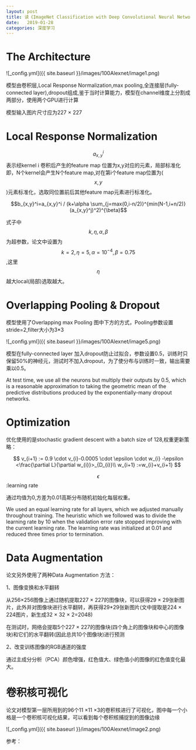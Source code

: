 ```yaml
---
layout: post
title: 读《ImageNet Classification with Deep Convolutional Neural Networks》(Alexnet)
date:   2019-01-28
categories: 深度学习
---  
```


# The Architecture   

![_config.yml]({{ site.baseurl }}/images/100Alexnet/image1.png)   

模型由卷积层,Local Response Normalization,max pooling,全连接层(fully-connected layer),dropout组成,鉴于当时计算能力，模型在channel维度上分割成两部分，使用两个GPU进行计算  

模型输入图片尺寸应为227 × 227  


# Local Response Normalization  

$$a_{x,y}^i$$表示经kernel i 卷积后产生的feature map 位置为x,y对应的元素，局部标准化即，N个kernel会产生N个feature map,对在第i个feature map位置为($$x,y$$)元素标准化，选取同位置前后其他feature map元素进行标准化。

$$b_{x,y}^i=a_{x,y}^i / (k+\alpha \sum_{j=max(0,i-n/2)}^{min(N-1,i+n/2)}(a_{x,y}^j)^2)^{\beta}$$

式子中$$k,\eta,\alpha,\beta$$为超参数，论文中设置为$$k=2,\eta=5,\alpha=10^{-4},\beta=0.75$$,这里$$\eta$$越大local(局部)选取越大。  



# Overlapping Pooling & Dropout  

模型使用了Overlapping max Pooling 图中下方的方式，Pooling参数设置stride=2,filter大小为3*3    

![_config.yml]({{ site.baseurl }}/images/100Alexnet/image5.png)    

模型在fully-connected layer 加入dropout防止过拟合，参数设置0.5，训练时只保留50%的神经元，测试时不加入dropout，为了使分布与训练时一致，输出需要乘以0.5。  

At test time, we use all the neurons but multiply their outputs by 0.5, which is a reasonable approximation to taking the geometric mean of the predictive distributions produced by the exponentially-many dropout networks.  


# Optimization  

优化使用的是stochastic gradient descent with a batch size of 128,权重更新策略：  

$$
v_{i+1} := 0.9 \cdot v_{i}-0.0005 \cdot \epsilon  \cdot w_{i} -\epsilon <\frac{\partial L}{\partial w_{i}}>_{D_{i}}\\
w_{i+1} :=w_{i}+v_{i+1}
$$

$$\epsilon$$:learning rate   

通过均值为0,方差为0.01高斯分布随机初始化每层权重。  

We used an equal learning rate for all layers, which we adjusted manually throughout training. The heuristic which we followed was to divide the learning rate by 10 when the validation error rate stopped improving with the current learning rate. The learning rate was initialized at 0.01 and reduced three times prior to termination.

# Data Augmentation  

论文另外使用了两种Data Augmentation 方法：  

1、图像变换和水平翻转    

从256×256图像上通过随机提取227 × 227的图像块，可以获得29 × 29张新图片，此外并对图像块进行水平翻转，再获得29*29张新图片(文中提取是224 × 224图片，新生成32 × 32 × 2=2048)  

在测试时，网络会提取5个227 × 227的图像块(四个角上的图像块和中心的图像块)和它们的水平翻转(因此总共10个图像块)进行预测  

2、改变训练图像的RGB通道的强度 

通过主成分分析（PCA）颜色增强，红色值大、绿色值小的图像的红色值变化最大。


# 卷积核可视化  

论文对模型第一层所用到的96个11 ×11 ×3的卷积核进行了可视化，图中每一个小格是一个卷积核可视化结果，可以看到每个卷积核捕捉到的图像边缘   

![_config.yml]({{ site.baseurl }}/images/100Alexnet/image2.png)  


参考： 


